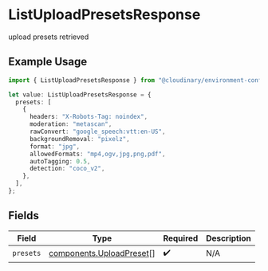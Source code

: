 # ListUploadPresetsResponse

upload presets retrieved

## Example Usage

```typescript
import { ListUploadPresetsResponse } from "@cloudinary/environment-config/models/operations";

let value: ListUploadPresetsResponse = {
  presets: [
    {
      headers: "X-Robots-Tag: noindex",
      moderation: "metascan",
      rawConvert: "google_speech:vtt:en-US",
      backgroundRemoval: "pixelz",
      format: "jpg",
      allowedFormats: "mp4,ogv,jpg,png,pdf",
      autoTagging: 0.5,
      detection: "coco_v2",
    },
  ],
};
```

## Fields

| Field                                                                | Type                                                                 | Required                                                             | Description                                                          |
| -------------------------------------------------------------------- | -------------------------------------------------------------------- | -------------------------------------------------------------------- | -------------------------------------------------------------------- |
| `presets`                                                            | [components.UploadPreset](../../models/components/uploadpreset.md)[] | :heavy_check_mark:                                                   | N/A                                                                  |